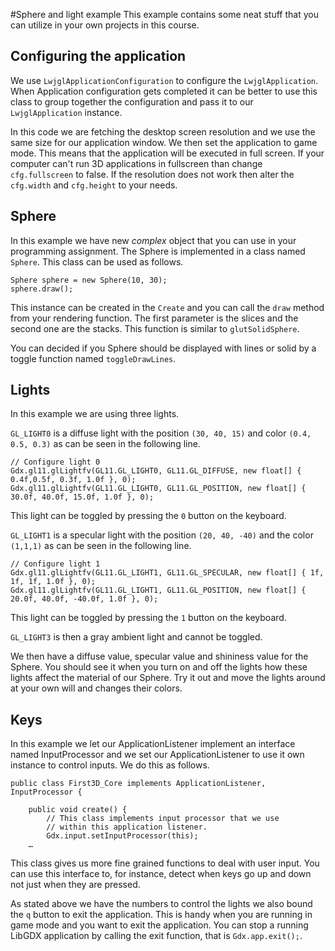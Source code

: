 #Sphere and light example
This example contains some neat stuff that you can utilize in your own projects in this course.

## Configuring the application
We use `LwjglApplicationConfiguration` to configure the `LwjglApplication`. When Application configuration gets completed it can be better to use this class to group together the configuration and pass it to our `LwjglApplication` instance. 

In this code we are fetching the desktop screen resolution and we use the same size for our application window. We then set the application to game mode. This means that the application will be executed in full screen. If your computer can't run 3D applications in fullscreen than change `cfg.fullscreen` to false. If the resolution does not work then alter the `cfg.width` and `cfg.height` to your needs.

## Sphere
In this example we have new *complex* object that you can use in your programming assignment. The Sphere is implemented in a class named `Sphere`. This class can be used as follows.

	Sphere sphere = new Sphere(10, 30);
	sphere.draw();

This instance can be created in the `Create` and you can call the `draw` method from your rendering function. The first parameter is the slices and the second one are the stacks. This function is similar to `glutSolidSphere`.

You can decided if you Sphere should be displayed with lines or solid by a toggle function named `toggleDrawLines`.

## Lights
In this example we are using three lights.

`GL_LIGHT0` is a diffuse light with the position `(30, 40, 15)` and color `(0.4, 0.5, 0.3)` as can be seen in the following line.

	// Configure light 0
	Gdx.gl11.glLightfv(GL11.GL_LIGHT0, GL11.GL_DIFFUSE, new float[] { 0.4f,0.5f, 0.3f, 1.0f }, 0);
	Gdx.gl11.glLightfv(GL11.GL_LIGHT0, GL11.GL_POSITION, new float[] { 30.0f, 40.0f, 15.0f, 1.0f }, 0);
		
This light can be toggled by pressing the `0` button on the keyboard.

`GL_LIGHT1` is a specular light with the position `(20, 40, -40)` and the color `(1,1,1)` as can be seen in the following line.

	// Configure light 1
	Gdx.gl11.glLightfv(GL11.GL_LIGHT1, GL11.GL_SPECULAR, new float[] { 1f, 1f, 1f, 1.0f }, 0);
	Gdx.gl11.glLightfv(GL11.GL_LIGHT1, GL11.GL_POSITION, new float[] { 20.0f, 40.0f, -40.0f, 1.0f }, 0);
	
This light can be toggled by pressing the `1` button on the keyboard.

`GL_LIGHT3` is then a gray ambient light and cannot be toggled.

We then have a diffuse value, specular value and shininess value for the Sphere. You should see it when you turn on and off the lights how these lights affect the material of our Sphere. Try it out and move the lights around at your own will and changes their colors.

## Keys
In this example we let our ApplicationListener implement an interface named InputProcessor and we set our ApplicationListener to use it own instance to control 
inputs. We do this as follows.

	public class First3D_Core implements ApplicationListener, InputProcessor {
	
		public void create() {
			// This class implements input processor that we use
			// within this application listener.
			Gdx.input.setInputProcessor(this);
		…

This class gives us more fine grained functions to deal with user input. You can use this interface to, for instance, detect when keys go up and down not just when they are pressed.

As stated above we have the numbers to control the lights we also bound the `q` button to exit the application. This is handy when you are running in game mode and you want to exit the application. You can stop a running LibGDX application by calling the exit function, that is `Gdx.app.exit();`.
	
